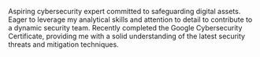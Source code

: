 Aspiring cybersecurity expert committed to safeguarding digital assets. Eager to leverage my analytical skills and attention to detail to contribute to a dynamic security team. Recently completed the Google Cybersecurity Certificate, providing me with a solid understanding of the latest security threats and mitigation techniques.

<!---
Mridiographic/Mridiographic is a ✨ special ✨ repository because its `README.md` (this file) appears on your GitHub profile.
You can click the Preview link to take a look at your changes.
--->
